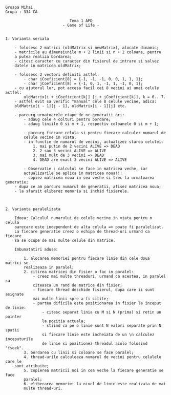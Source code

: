 
	Groapa Mihai
	Grupa : 334 CA

								Tema 1 APD
							 - Game of Life -


	1. Varianta seriala

		- folosesc 2 matrici (oldMatrix si newMatrix), alocate dinamic;
		- matricile au dimensiunile m + 2 linii si n + 2 coloane, pentru
		a putea realiza bordarea;
		- citesc caracter cu caracter din fisierul de intrare si salvez
		datele in matricea oldMatrix;

		- folosesc 2 vectori definiti astfel:
		  	- char iCoeficient[8] = {-1, -1, -1, 0, 0, 1, 1, 1};
  			- char jCoeficient[8] = {-1, 0, 1, -1, 1, -1, 0, 1};
  		- cu ajutorul lor, pot accesa facil cei 8 vecini ai unei celule astfel:
  			oldMatrix[i + iCoeficient[k]] [j + jCoeficient[k]], k = 0...7.
  		- astfel evit sa verific "manual" cele 8 celule vecine, adica:
  		oldMatrix[i - 1][j - 1], oldMatrix[i - 1][j] etc.

  		- parcurg urmatoarele etape de nr_generatii ori:
  			- adaug cele 4 colturi pentru bordare;
  			- adaug liniile 0 si m + 1, respectiv coloanele 0 si m + 1;

  			- parcurg fiecare celula si pentru fiecare calculez numarul de
  			celule vecine in viata.
  			- in functie de numarul de vecini, actualizez starea celulei:
  				1. mai putin de 2 vecini ALIVE => DEAD
           		2. 2 sau 3 vecini ALIVE => ALIVE
           		3. mai mult de 3 vecini => DEAD
           		4. DEAD are exact 3 vecini ALIVE => ALIVE

           	- Observatie : calculul se face in matricea veche, iar
           	actualizarile se aplica in matricea noua!!!
           	- copiez matricea noua in cea veche si trec la urmatoarea generatie;
        - dupa ce am parcurs numarul de generatii, afisez matricea noua;
        - la sfarsit eliberez memoria si inchid fisierele.



    2. Varianta paralelizata

    	Ideea: Calculul numarului de celule vecine in viata pentru o celula
    	oarecare este independent de alta celula => poate fi paralelizat. 
    	La fiecare generatie creez o echipa de thread-uri urmand ca fiecare
    	sa se ocupe de mai multe celule din matrice.

    	Imbunatatiri aduse:

    		1. alocarea memoriei pentru fiecare linie din cele doua matrici se
    		realizeaza in paralel;
    		2. citirea matricei din fisier o fac in paralel:
    			- creez mai multe threaduri, urmand ca acestea, in paralel sa
    			citeasca un rand de matrice din fisier;
    			- fiecare thread deschide fisierul, dupa care ii sunt asignate
    			mai multe linii spre a fi citite;
    			- partea dificila este pozitionarea in fisier la inceput de linie:
    				- citesc separat linia cu M si N (prima) si retin un pointer 
    				la pozitia actuala;
    				- stiind ca pe o linie sunt N valori separate prin N spatii
    				si fiecare linie este incheiata de un \n calculez inceputurile
    				de linie si pozitionez threadul acolo folosind "fseek".
    		3. bordarea cu linii si coloane se face paralel;
    		4. thread-urile calculeaza numarul de vecini pentru celulele care le
        sunt atribuite;
    		5. copierea matricii noi in cea veche la fiecare generatie se face
    		paralel;
    		6. eliberarea memoriei la nivel de linie este realizata de mai
    		multe thread-uri.